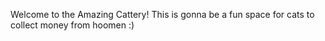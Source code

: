 Welcome to the Amazing Cattery!
This is gonna be a fun space for cats to collect money from hoomen :)